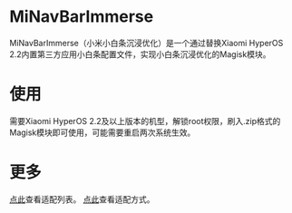 # MiNavBarImmerse

MiNavBarImmerse（小米小白条沉浸优化）是一个通过替换Xiaomi HyperOS 2.2内置第三方应用小白条配置文件，实现小白条沉浸优化的Magisk模块。

# 使用

需要Xiaomi HyperOS 2.2及以上版本的机型，解锁root权限，刷入.zip格式的Magisk模块即可使用，可能需要重启两次系统生效。

# 更多

[点此](list.md)查看适配列表。
[点此](rule.md)查看适配方式。

